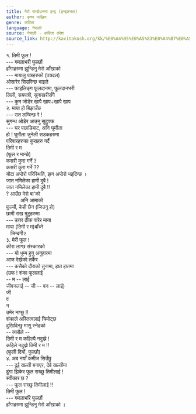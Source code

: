 ```yaml
---
title: मेरो सम्बोधनमा इन्द्र (इन्द्रकमल)
author: कृष्ण पाख्रिन
genre: कविता
language: नेपाली
source: नेपाली - कविता कोश
source_link: http://kavitakosh.org/kk/%E0%A4%95%E0%A5%83%E0%A4%B7%E0%A5%8D%E0%A4%A3_%E0%A4%AA%E0%A4%BE%E0%A4%96%E0%A5%8D%E0%A4%B0%E0%A4%BF%E0%A4%A8
---
```


१. तिमी फूल !  
--- गमलाभरी फुल्छौं  
हाँगाहरुमा झुन्डिनु मेरो आँखाको  
--- मायालु पत्रहरुको (पत्रदल)  
ओसारेर सिउरिन्छ भाइले  
--- फाइलिङ्ग फूलदानमा, फूलदानभरी  
लिली, सयपत्री, सुनाखरीसँगै  
--- कुम जोडेर खापै खाप÷खापै खाप  
२. माया हो बिझाउँछ  
--- रात लम्बिन्छ रे !  
सुगन्ध ओडेर आउनु सुटुक्क  
--- घर पछाडिबाट, अनि घुमौंला  
हो ! घुमौंला जुनेली सडकहरुमा  
परिवारहरुका कुराहरु गर्दै  
तिमी र म  
(फूल र मान्छे)  
कसरी कुरा गर्ने ?  
कसरी कुरा गर्ने ??  
यौटा अप्ठेरो परिस्थिति, झन अप्ठेरो भइदिन्छ ।  
जात नमिलेका हामी दुबै !  
जात नमिलेका हामी दुबै !!  
? आउँछ मेरो बा'को  
          अनि आमाको  
फुल्यौं, केही छैन (जिउनु हो)  
छामी राख मुटुहरुमा  
--- उत्तर ठीक पारेर माया  
माया (तिमी र म)बाँच्ने  
   जिन्दगी२  
३. मेरी फूल !  
कीरा लाग्छ संस्कारको  
--- यो धुम्म हुनु अनुहारमा  
आज देखेको तर्केर  
--- कसैको दौराको तुनामा, हात हातमा  
(उफ ! शंका फूललाई  
-- म -- लाई  
जीवनलाई -- जी -- वन -- लाई)  
जी  
व  
न  
उमेर नाप्छु !!  
शंकाले अस्तित्वलाई चिमोट्छ  
दुखिदिन्छु मासु स्नेहको  
-- त्यसैले --  
तिमी र म कहिल्यै नदुख्ने !  
कहिले नदुख्ने तिमी र म !!  
(फुली दियौं, फुल्छौ)  
४. अब नयाँ कमीज सिउँछु  
--- दुई खल्ती बनाएर, देब्रे खल्तीमा  
ढुंगा झिकेर फूल राख्छु तिमीलाई !  
स्वीकार छ ?  
--- फूल राख्छु तिमीलाई !!  
तिमी फूल !  
--- गमलाभरि फुल्छौं  
हाँगाहरुमा झुन्डिनु मेरो आँखाको ।
